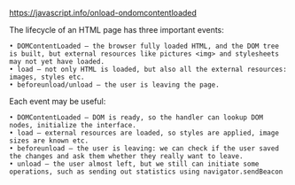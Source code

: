 https://javascript.info/onload-ondomcontentloaded
 
The lifecycle of an HTML page has three important events:
 
	• DOMContentLoaded – the browser fully loaded HTML, and the DOM tree is built, but external resources like pictures <img> and stylesheets may not yet have loaded.
	• load – not only HTML is loaded, but also all the external resources: images, styles etc.
	• beforeunload/unload – the user is leaving the page.

Each event may be useful:
 
	• DOMContentLoaded – DOM is ready, so the handler can lookup DOM nodes, initialize the interface.
	• load – external resources are loaded, so styles are applied, image sizes are known etc.
	• beforeunload – the user is leaving: we can check if the user saved the changes and ask them whether they really want to leave.
	• unload – the user almost left, but we still can initiate some operations, such as sending out statistics using navigator.sendBeacon
